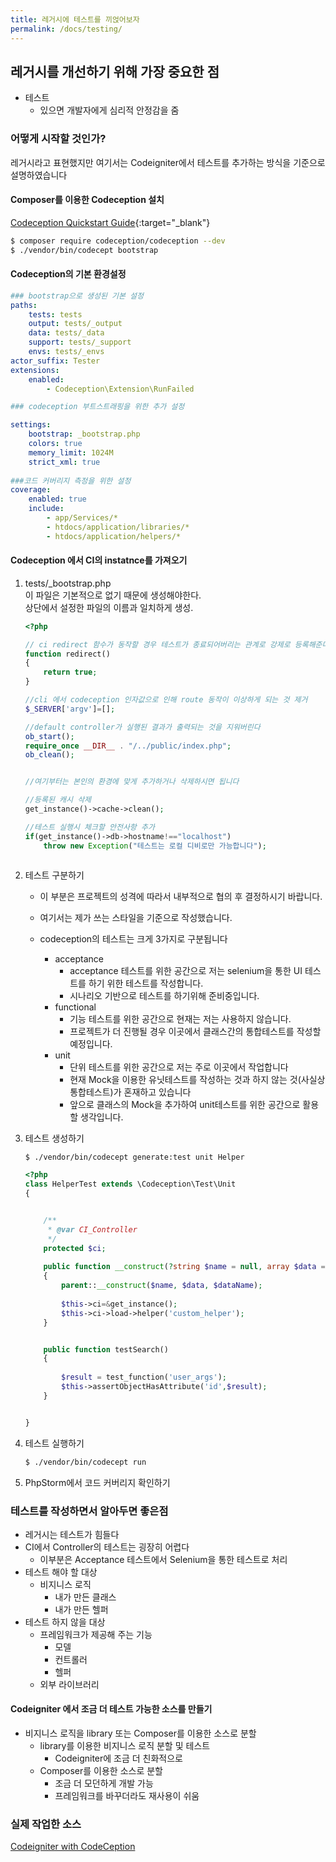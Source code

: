 ```yaml
---
title: 레거시에 테스트를 끼얹어보자
permalink: /docs/testing/
---
```


## 레거시를 개선하기 위해 가장 중요한 점
- 테스트
    - 있으면 개발자에게 심리적 안정감을 줌


### 어떻게 시작할 것인가?

레거시라고 표현했지만 여기서는 Codeigniter에서 테스트를 추가하는 방식을 기준으로 설명하였습니다


#### Composer를 이용한 Codeception 설치

[Codeception Quickstart Guide](https://codeception.com/quickstart){:target="_blank"}

```sh
$ composer require codeception/codeception --dev
$ ./vendor/bin/codecept bootstrap
```

#### Codeception의 기본 환경설정


```yaml
### bootstrap으로 생성된 기본 설정
paths:
    tests: tests
    output: tests/_output
    data: tests/_data
    support: tests/_support
    envs: tests/_envs
actor_suffix: Tester
extensions:
    enabled:
        - Codeception\Extension\RunFailed

### codeception 부트스트래핑을 위한 추가 설정

settings:
    bootstrap: _bootstrap.php
    colors: true
    memory_limit: 1024M
    strict_xml: true
    
###코드 커버리지 측정을 위한 설정
coverage:
    enabled: true
    include:
        - app/Services/*
        - htdocs/application/libraries/*
        - htdocs/application/helpers/*
```



#### Codeception 에서 CI의 instatnce를 가져오기

1. tests/_bootstrap.php  
    이 파일은 기본적으로 없기 때문에 생성해야한다.  
    상단에서 설정한 파일의 이름과 일치하게 생성.  
    ```php 
    <?php
    
    // ci redirect 함수가 동작할 경우 테스트가 종료되어버리는 관계로 강제로 등록해준다
    function redirect()
    {
        return true;
    }
    
    //cli 에서 codeception 인자값으로 인해 route 동작이 이상하게 되는 것 제거
    $_SERVER['argv']=[]; 
    
    //default controller가 실행된 결과가 출력되는 것을 지워버린다
    ob_start();
    require_once __DIR__ . "/../public/index.php";
    ob_clean();
    
    
    //여기부터는 본인의 환경에 맞게 추가하거나 삭제하시면 됩니다
    
    //등록된 캐시 삭제
    get_instance()->cache->clean();
    
    //테스트 실행시 체크할 안전사항 추가
    if(get_instance()->db->hostname!=="localhost")
        throw new Exception("테스트는 로컬 디비로만 가능합니다");
    
    
    
    ```

2. 테스트 구분하기
    - 이 부분은 프로젝트의 성격에 따라서 내부적으로 협의 후 결정하시기 바랍니다.
    - 여기서는 제가 쓰는 스타일을 기준으로 작성했습니다.
    
    - codeception의 테스트는 크게 3가지로 구분됩니다
      - acceptance
        - acceptance 테스트를 위한 공간으로 저는 selenium을 통한 UI 테스트를 하기 위한 테스트를 작성합니다.
        - 시나리오 기반으로 테스트를 하기위해 준비중입니다.
      - functional
        - 기능 테스트를 위한 공간으로 현재는 저는 사용하지 않습니다.
        - 프로젝트가 더 진행될 경우 이곳에서 클래스간의 통합테스트를 작성할 예정입니다.
      - unit
        - 단위 테스트를 위한 공간으로 저는 주로 이곳에서 작업합니다 
        - 현재 Mock을 이용한 유닛테스트를 작성하는 것과 하지 않는 것(사실상 통합테스트)가 혼재하고 있습니다
        - 앞으로 클래스의 Mock을 추가하여 unit테스트를 위한 공간으로 활용할 생각입니다.


3. 테스트 생성하기
    
    ```sh 
    $ ./vendor/bin/codecept generate:test unit Helper
    ```
    
    ```php
    <?php
    class HelperTest extends \Codeception\Test\Unit
    {
    
    
        /**
         * @var CI_Controller
         */
        protected $ci;
        
        public function __construct(?string $name = null, array $data = [], string $dataName = '')
        {
            parent::__construct($name, $data, $dataName);
            
            $this->ci=&get_instance();
            $this->ci->load->helper('custom_helper');
        }
    
    
        public function testSearch()
        {
            
            $result = test_function('user_args');
            $this->assertObjectHasAttribute('id',$result);
        }
    
    
    }
    
    ```
    
4. 테스트 실행하기
    ```sh
    $ ./vendor/bin/codecept run 
    ```
    


5. PhpStorm에서 코드 커버리지 확인하기

    
### 테스트를 작성하면서 알아두면 좋은점
- 레거시는 테스트가 힘들다
- CI에서 Controller의 테스트는 굉장히 어렵다
  - 이부분은 Acceptance 테스트에서 Selenium을 통한 테스트로 처리
- 테스트 해야 할 대상
  - 비지니스 로직
    - 내가 만든 클래스
    - 내가 만든 헬퍼
- 테스트 하지 않을 대상
  - 프레임워크가 제공해 주는 기능
    - 모델
    - 컨트롤러
    - 헬퍼
  - 외부 라이브러리
  
#### Codeigniter 에서 조금 더 테스트 가능한 소스를 만들기

- 비지니스 로직을 library 또는 Composer를 이용한 소스로 분할
  - library를 이용한 비지니스 로직 분할 및 테스트
    - Codeigniter에 조금 더 친화적으로
  - Composer를 이용한 소스로 분할
    - 조금 더 모던하게 개발 가능
    - 프레임워크를 바꾸더라도 재사용이 쉬움
 
  


### 실제 작업한 소스
[Codeigniter with CodeCeption](https://github.com/kkame/codeigniter-with-codeception)